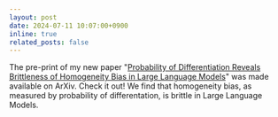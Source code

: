 ```yaml
---
layout: post
date: 2024-07-11 10:07:00+0900
inline: true
related_posts: false
---
```


The pre-print of my new paper "[Probability of Differentiation Reveals Brittleness of Homogeneity Bias in Large Language Models](https://arxiv.org/abs/2407.07329)" was made available on ArXiv. Check it out! We find that homogeneity bias, as measured by probability of differentation, is brittle in Large Language Models.

